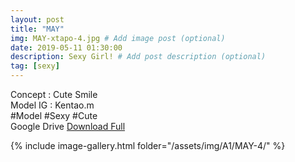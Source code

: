 ```yaml
---
layout: post
title: "MAY"
img: MAY-xtapo-4.jpg # Add image post (optional)
date: 2019-05-11 01:30:00
description: Sexy Girl! # Add post description (optional)
tag: [sexy]
---
```

Concept : Cute Smile  
Model IG : Kentao.m  
#Model #Sexy #Cute  
Google Drive [Download Full](http://gestyy.com/e0HDBE)

{% include image-gallery.html folder="/assets/img/A1/MAY-4/" %}
